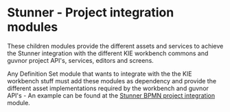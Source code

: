Stunner - Project integration modules
=====================================

These children modules provide the different assets and services to achieve the Stunner integration with the different KIE workbench commons and guvnor project API's, services, editors and screens.                     

Any Definition Set module that wants to integrate with the the KIE workbench stuff must add these modules as dependency and provide the different asset implementations required by the workbench and guvnor API's - 
An example can be found at the [Stunner BPMN project integration](../../kie-wb-common-stunner-sets/kie-wb-common-stunner-bpmn/kie-wb-common-stunner-bpmn-project-client/) module.                 
